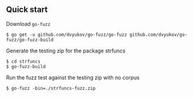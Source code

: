 ## Quick start
Download `go-fuzz`
```
$ go get -u github.com/dvyukov/go-fuzz/go-fuzz github.com/dvyukov/go-fuzz/go-fuzz-build
```

Generate the testing zip for the package strfuncs
```
$ cd strfuncs
$ go-fuzz-build
```

Run the fuzz test against the testing zip with no corpus
```
$ go-fuzz -bin=./strfuncs-fuzz.zip
```